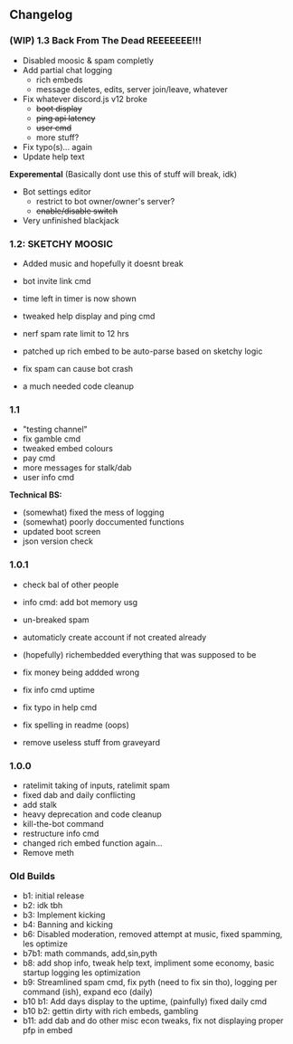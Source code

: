 ## Changelog

### (WIP) 1.3 Back From The Dead REEEEEEE!!!
- Disabled moosic & spam completly
- Add partial chat logging 
    - rich embeds
    - message deletes, edits, server join/leave, whatever
- Fix whatever discord.js v12 broke
    - ~~boot display~~
    - ~~ping api latency~~
    - ~~user cmd~~
    - more stuff?
- Fix typo(s)... again
- Update help text
    
**Experemental** (Basically dont use this of stuff will break, idk)

- Bot settings editor
    - restrict to bot owner/owner's server?
    - ~~enable/disable switch~~
- Very unfinished blackjack
    






### 1.2: SKETCHY MOOSIC

- Added music and hopefully it doesnt break
- bot invite link cmd
- time left in timer is now shown

- tweaked help display and ping cmd
- nerf spam rate limit to 12 hrs
- patched up rich embed to be auto-parse based on sketchy logic
- fix spam can cause bot crash 
- a much needed code cleanup


### 1.1
- "testing channel"
- fix gamble cmd
- tweaked embed colours
- pay cmd
- more messages for stalk/dab
- user info cmd


**Technical BS:**
- (somewhat) fixed the mess of logging
- (somewhat) poorly doccumented functions
- updated boot screen
- json version check

### 1.0.1
- check bal of other people
- info cmd: add bot memory usg
- un-breaked spam
- automaticly create account if not created already
- (hopefully) richembedded everything that was supposed to be

- fix money being addded wrong
- fix info cmd uptime
- fix typo in help cmd
- fix spelling in readme (oops)
- remove useless stuff from graveyard

### 1.0.0
 - ratelimit taking of inputs, ratelimit spam
 - fixed dab and daily conflicting
 - add stalk
 - heavy deprecation and code cleanup
 - kill-the-bot command
 - restructure info cmd
 - changed rich embed function again...
 - Remove meth 




### Old Builds
- b1: initial release
- b2: idk tbh
- b3: Implement kicking
- b4: Banning and kicking
- b6: Disabled moderation, removed attempt at music, fixed spamming, les optimize
- b7b1: math commands, add,sin,pyth
- b8: add shop info, tweak help text, impliment some economy, basic startup logging les optimization 
- b9: Streamlined spam cmd, fix pyth (need to fix sin tho), logging per command (ish), expand eco (daily)
- b10 b1: Add days display to the uptime, (painfully) fixed daily cmd
- b10 b2: gettin dirty with rich embeds, gambling
- b11: add dab and do other misc econ tweaks, fix not displaying proper pfp in embed